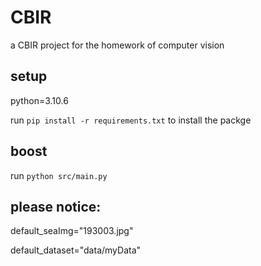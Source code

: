 # CBIR

a CBIR project for the homework of computer vision 

## setup

python=3.10.6

run `pip install -r requirements.txt` to install the packge

## boost

run `python src/main.py`

## please notice:

default_seaImg="193003.jpg"

default_dataset="data/myData"



